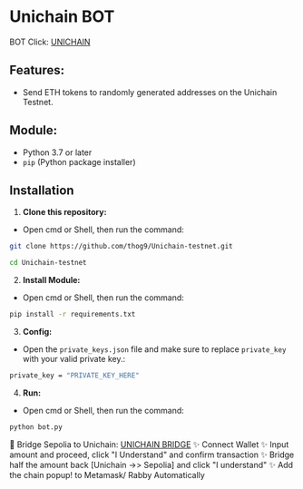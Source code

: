 # Unichain BOT
BOT Click: [UNICHAIN](https://docs.unichain.org/docs)

## Features:

* Send ETH tokens to randomly generated addresses on the Unichain Testnet.


## Module:

- Python 3.7 or later
- `pip` (Python package installer)

## Installation
1. **Clone this repository:**
- Open cmd or Shell, then run the command:
```sh
git clone https://github.com/thog9/Unichain-testnet.git
```
```sh
cd Unichain-testnet
```
2. **Install Module:**
- Open cmd or Shell, then run the command:
```sh
pip install -r requirements.txt
```
3. **Config:**
- Open the `private_keys.json` file and make sure to replace `private_key` with your valid private key.:
```sh
private_key = "PRIVATE_KEY_HERE"
```
4. **Run:**
- Open cmd or Shell, then run the command:
```sh
python bot.py
```

 🚥 Bridge Sepolia to Unichain: [UNICHAIN BRIDGE](https://testnet.brid.gg/unichain-sepolia?amount=&originChainId=11155111&token=ETH)
   ✨ Connect Wallet
   ✨ Input amount and proceed, click "I Understand" and confirm transaction
   ✨ Bridge half the amount back [Unichain ->> Sepolia] and click "I understand"
   ✨ Add the chain popup! to Metamask/ Rabby Automatically
